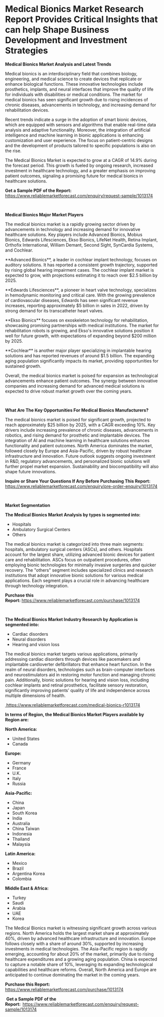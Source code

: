 <p><h1>Medical Bionics Market Research Report Provides Critical Insights that can help Shape Business Development and Investment Strategies</h1></p><p><strong>Medical Bionics Market Analysis and Latest Trends</strong></p>
<p><p>Medical bionics is an interdisciplinary field that combines biology, engineering, and medical science to create devices that replicate or enhance biological functions. These innovative technologies include prosthetics, implants, and neural interfaces that improve the quality of life for individuals with disabilities or medical conditions. The market for medical bionics has seen significant growth due to rising incidences of chronic diseases, advancements in technology, and increasing demand for rehabilitation devices.</p><p>Recent trends indicate a surge in the adoption of smart bionic devices, which are equipped with sensors and algorithms that enable real-time data analysis and adaptive functionality. Moreover, the integration of artificial intelligence and machine learning in bionic applications is enhancing customization and user experience. The focus on patient-centric designs and the development of products tailored to specific populations is also on the rise.</p><p>The Medical Bionics Market is expected to grow at a CAGR of 14.9% during the forecast period. This growth is fueled by ongoing research, increased investment in healthcare technology, and a greater emphasis on improving patient outcomes, signaling a promising future for medical bionics in healthcare solutions.</p></p>
<p><strong>Get a Sample PDF of the Report:&nbsp;</strong> <a href="https://www.reliablemarketforecast.com/enquiry/request-sample/1013174?utm_campaign=3526&utm_medium=2&utm_source=Github&utm_content=ia&utm_term=16042025&utm_id=medical-bionics">https://www.reliablemarketforecast.com/enquiry/request-sample/1013174</a></p>
<p>&nbsp;</p>
<p><strong>Medical Bionics Major Market Players</strong></p>
<p><p>The medical bionics market is a rapidly growing sector driven by advancements in technology and increasing demand for innovative healthcare solutions. Key players include Advanced Bionics, Mobius Bionics, Edwards Lifesciences, Ekso Bionics, LifeNet Health, Retina Implant, Orthofix International, William Demant, Second Sight, SynCardia Systems, and Cochlear.</p><p>**Advanced Bionics**, a leader in cochlear implant technology, focuses on auditory solutions. It has reported a consistent growth trajectory, supported by rising global hearing impairment cases. The cochlear implant market is expected to grow, with projections estimating it to reach over $2.5 billion by 2025.</p><p>**Edwards Lifesciences**, a pioneer in heart valve technology, specializes in hemodynamic monitoring and critical care. With the growing prevalence of cardiovascular diseases, Edwards has seen significant revenue increases, reporting approximately $5 billion in sales in 2022, driven by strong demand for its transcatheter heart valves.</p><p>**Ekso Bionics** focuses on exoskeleton technology for rehabilitation, showcasing promising partnerships with medical institutions. The market for rehabilitation robots is growing, and Ekso's innovative solutions position it well for future growth, with expectations of expanding beyond $200 million by 2025.</p><p>**Cochlear** is another major player specializing in implantable hearing solutions and has reported revenues of around $1.5 billion. The expanding aging population significantly impacts its market, providing opportunities for sustained growth.</p><p>Overall, the medical bionics market is poised for expansion as technological advancements enhance patient outcomes. The synergy between innovative companies and increasing demand for advanced medical solutions is expected to drive robust market growth over the coming years.</p></p>
<p>&nbsp;</p>
<p><strong>What Are The Key Opportunities For Medical Bionics Manufacturers?</strong></p>
<p><p>The medical bionics market is poised for significant growth, projected to reach approximately $25 billion by 2025, with a CAGR exceeding 10%. Key drivers include increasing prevalence of chronic diseases, advancements in robotics, and rising demand for prosthetic and implantable devices. The integration of AI and machine learning in healthcare solutions enhances functionality and patient outcomes. North America dominates the market, followed closely by Europe and Asia-Pacific, driven by robust healthcare infrastructure and innovation. Future outlook suggests ongoing investment in R&D, regulatory advancements, and personalized bionic solutions will further propel market expansion. Sustainability and biocompatibility will also shape future innovations.</p></p>
<p><strong>Inquire or Share Your Questions If Any Before Purchasing This Report:</strong> <a href="https://www.reliablemarketforecast.com/enquiry/pre-order-enquiry/1013174?utm_campaign=3526&utm_medium=2&utm_source=Github&utm_content=ia&utm_term=16042025&utm_id=medical-bionics">https://www.reliablemarketforecast.com/enquiry/pre-order-enquiry/1013174</a></p>
<p>&nbsp;</p>
<p><strong>Market Segmentation</strong></p>
<p><strong>The Medical Bionics Market Analysis by types is segmented into:</strong></p>
<p><ul><li>Hospitals</li><li>Ambulatory Surgical Centers</li><li>Others</li></ul></p>
<p><p>The medical bionics market is categorized into three main segments: hospitals, ambulatory surgical centers (ASCs), and others. Hospitals account for the largest share, utilizing advanced bionic devices for patient care and rehabilitation. ASCs focus on outpatient procedures, often employing bionic technologies for minimally invasive surgeries and quicker recovery. The "others" segment includes specialized clinics and research institutions that adopt innovative bionic solutions for various medical applications. Each segment plays a crucial role in advancing healthcare through technology integration.</p></p>
<p><strong>Purchase this Report:&nbsp;</strong><a href="https://www.reliablemarketforecast.com/purchase/1013174?utm_campaign=3526&utm_medium=2&utm_source=Github&utm_content=ia&utm_term=16042025&utm_id=medical-bionics">https://www.reliablemarketforecast.com/purchase/1013174</a></p>
<p>&nbsp;</p>
<p><strong>The Medical Bionics Market Industry Research by Application is segmented into:</strong></p>
<p><ul><li>Cardiac disorders</li><li>Neural disorders</li><li>Hearing and vision loss</li></ul></p>
<p><p>The medical bionics market targets various applications, primarily addressing cardiac disorders through devices like pacemakers and implantable cardioverter defibrillators that enhance heart function. In the realm of neural disorders, technologies such as brain-computer interfaces and neurostimulators aid in restoring motor function and managing chronic pain. Additionally, bionic solutions for hearing and vision loss, including cochlear implants and retinal prosthetics, facilitate sensory restoration, significantly improving patients' quality of life and independence across multiple dimensions of health.</p></p>
<p><a href="https://www.reliablemarketforecast.com/medical-bionics-r1013174?utm_campaign=3526&utm_medium=2&utm_source=Github&utm_content=ia&utm_term=16042025&utm_id=medical-bionics">&nbsp;https://www.reliablemarketforecast.com/medical-bionics-r1013174</a></p>
<p><strong>In terms of Region, the Medical Bionics Market Players available by Region are:</strong></p>
<p>
    <p> <strong> North America: </strong>
        <ul>
            <li>United States</li>
            <li>Canada</li>
        </ul>
        </p> 
    <p> <strong> Europe: </strong>
        <ul>
            <li>Germany</li>
            <li>France</li>
            <li>U.K.</li>
            <li>Italy</li>
            <li>Russia</li>
        </ul>
        </p> 
    <p> <strong> Asia-Pacific: </strong>
        <ul>
            <li>China</li>
            <li>Japan</li>
            <li>South Korea</li>
            <li>India</li>
            <li>Australia</li>
            <li>China Taiwan</li>
            <li>Indonesia</li>
            <li>Thailand</li>
            <li>Malaysia</li>
        </ul>
        </p> 
    <p> <strong> Latin America: </strong>
        <ul>
            <li>Mexico</li>
            <li>Brazil</li>
            <li>Argentina Korea</li>
            <li>Colombia</li>
        </ul>
        </p> 
    <p> <strong> Middle East & Africa: </strong>
        <ul>
            <li>Turkey</li>
            <li>Saudi</li>
            <li>Arabia</li>
            <li>UAE</li>
            <li>Korea</li>
        </ul>
    </p>
    </p>
<p><p>The Medical Bionics market is witnessing significant growth across various regions. North America holds the largest market share at approximately 40%, driven by advanced healthcare infrastructure and innovation. Europe follows closely with a share of around 30%, supported by increasing investments in medical technologies. The Asia-Pacific region is rapidly emerging, accounting for about 20% of the market, primarily due to rising healthcare expenditures and a growing aging population. China is expected to capture a notable share of 10%, leveraging its expanding technological capabilities and healthcare reforms. Overall, North America and Europe are anticipated to continue dominating the market in the coming years.</p></p>
<p><strong>Purchase this Report: </strong><a href="https://www.reliablemarketforecast.com/purchase/1013174?utm_campaign=3526&utm_medium=2&utm_source=Github&utm_content=ia&utm_term=16042025&utm_id=medical-bionics">https://www.reliablemarketforecast.com/purchase/1013174</a></p>
<p>&nbsp;<strong>Get a Sample PDF of the Report:&nbsp;&nbsp;</strong><a href="https://www.reliablemarketforecast.com/enquiry/request-sample/1013174?utm_campaign=3526&utm_medium=2&utm_source=Github&utm_content=ia&utm_term=16042025&utm_id=medical-bionics">https://www.reliablemarketforecast.com/enquiry/request-sample/1013174</a></p>
<p><strong></strong></p>
<p><p></p><p></p><p></p></p>